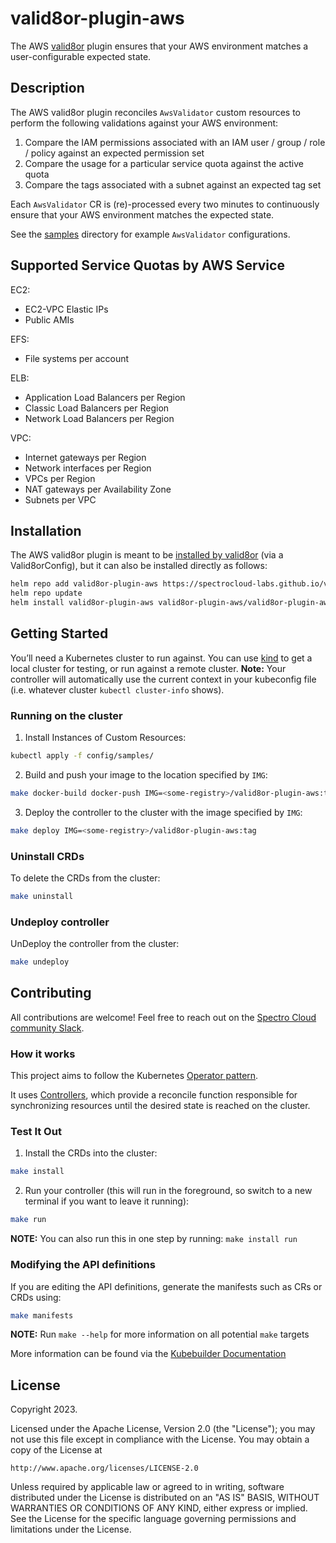 # valid8or-plugin-aws
The AWS [valid8or](https://github.com/spectrocloud-labs/valid8or) plugin ensures that your AWS environment matches a user-configurable expected state.

## Description
The AWS valid8or plugin reconciles `AwsValidator` custom resources to perform the following validations against your AWS environment:

1. Compare the IAM permissions associated with an IAM user / group / role / policy against an expected permission set
2. Compare the usage for a particular service quota against the active quota
3. Compare the tags associated with a subnet against an expected tag set

Each `AwsValidator` CR is (re)-processed every two minutes to continuously ensure that your AWS environment matches the expected state.

See the [samples](https://github.com/spectrocloud-labs/valid8or-plugin-aws/tree/main/config/samples) directory for example `AwsValidator` configurations.

## Supported Service Quotas by AWS Service
EC2:
- EC2-VPC Elastic IPs
- Public AMIs

EFS:
- File systems per account

ELB:
- Application Load Balancers per Region
- Classic Load Balancers per Region
- Network Load Balancers per Region

VPC:
- Internet gateways per Region
- Network interfaces per Region
- VPCs per Region
- NAT gateways per Availability Zone
- Subnets per VPC

## Installation
The AWS valid8or plugin is meant to be [installed by valid8or](https://github.com/spectrocloud-labs/valid8or/tree/gh_pages#installation) (via a Valid8orConfig), but it can also be installed directly as follows:

```bash
helm repo add valid8or-plugin-aws https://spectrocloud-labs.github.io/valid8or-plugin-aws
helm repo update
helm install valid8or-plugin-aws valid8or-plugin-aws/valid8or-plugin-aws -n valid8or-plugin-aws --create-namespace
```

## Getting Started
You’ll need a Kubernetes cluster to run against. You can use [kind](https://sigs.k8s.io/kind) to get a local cluster for testing, or run against a remote cluster.
**Note:** Your controller will automatically use the current context in your kubeconfig file (i.e. whatever cluster `kubectl cluster-info` shows).

### Running on the cluster
1. Install Instances of Custom Resources:

```sh
kubectl apply -f config/samples/
```

2. Build and push your image to the location specified by `IMG`:

```sh
make docker-build docker-push IMG=<some-registry>/valid8or-plugin-aws:tag
```

3. Deploy the controller to the cluster with the image specified by `IMG`:

```sh
make deploy IMG=<some-registry>/valid8or-plugin-aws:tag
```

### Uninstall CRDs
To delete the CRDs from the cluster:

```sh
make uninstall
```

### Undeploy controller
UnDeploy the controller from the cluster:

```sh
make undeploy
```

## Contributing
All contributions are welcome! Feel free to reach out on the [Spectro Cloud community Slack](https://spectrocloudcommunity.slack.com/join/shared_invite/zt-g8gfzrhf-cKavsGD_myOh30K24pImLA#/shared-invite/email).

### How it works
This project aims to follow the Kubernetes [Operator pattern](https://kubernetes.io/docs/concepts/extend-kubernetes/operator/).

It uses [Controllers](https://kubernetes.io/docs/concepts/architecture/controller/),
which provide a reconcile function responsible for synchronizing resources until the desired state is reached on the cluster.

### Test It Out
1. Install the CRDs into the cluster:

```sh
make install
```

2. Run your controller (this will run in the foreground, so switch to a new terminal if you want to leave it running):

```sh
make run
```

**NOTE:** You can also run this in one step by running: `make install run`

### Modifying the API definitions
If you are editing the API definitions, generate the manifests such as CRs or CRDs using:

```sh
make manifests
```

**NOTE:** Run `make --help` for more information on all potential `make` targets

More information can be found via the [Kubebuilder Documentation](https://book.kubebuilder.io/introduction.html)

## License

Copyright 2023.

Licensed under the Apache License, Version 2.0 (the "License");
you may not use this file except in compliance with the License.
You may obtain a copy of the License at

    http://www.apache.org/licenses/LICENSE-2.0

Unless required by applicable law or agreed to in writing, software
distributed under the License is distributed on an "AS IS" BASIS,
WITHOUT WARRANTIES OR CONDITIONS OF ANY KIND, either express or implied.
See the License for the specific language governing permissions and
limitations under the License.

